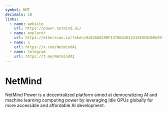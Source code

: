 ```yaml
---
symbol: NMT
decimals: 18
links:
  - name: website
    url: https://power.netmind.ai/
  - name: explorer
    url: https://etherscan.io/token/0x03AA6298F1370642642415EDC0db8b957783e8D6
  - name: x
    url: https://x.com/NetmindAi
  - name: telegram
    url: https://t.me/NetmindAI
---
```


# NetMind

NetMind Power is a decentralized platform aimed at democratizing AI and machine learning computing power by leveraging idle GPUs globally for more accessible and affordable AI development.
